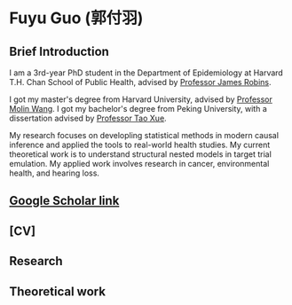 # Fuyu Guo (郭付羽)

## Brief Introduction
I am a 3rd-year PhD student in the Department of Epidemiology at Harvard T.H. Chan School of Public Health, advised by  [Professor James Robins](https://hsph.harvard.edu/profile/james-m-robins/).

I got my master's degree from Harvard University, advised by [Professor Molin Wang](https://hsph.harvard.edu/profile/molin-wang/). I got my bachelor's degree from Peking University, with a dissertation advised by [Professor Tao Xue](https://sph.pku.edu.cn/info/1671/4758.htm).

My research focuses on developling statistical methods in modern causal inference and applied the tools to real-world health studies. My current theoretical work is to understand structural nested models in target trial emulation. My applied work involves research in cancer, environmental health, and hearing loss.

## [Google Scholar link](https://scholar.google.com/citations?user=uECVOrYAAAAJ&hl=en) 
## [CV]
## Research

## Theoretical work
